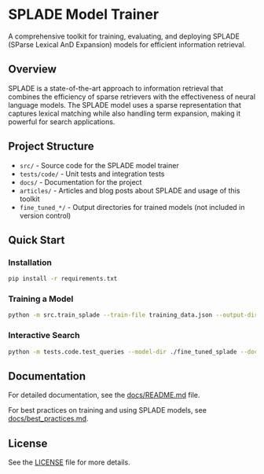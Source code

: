 # SPLADE Model Trainer

A comprehensive toolkit for training, evaluating, and deploying SPLADE (SParse Lexical AnD Expansion) models for
efficient information retrieval.

## Overview

SPLADE is a state-of-the-art approach to information retrieval that combines the efficiency of sparse retrievers with
the effectiveness of neural language models. The SPLADE model uses a sparse representation that captures lexical
matching while also handling term expansion, making it powerful for search applications.

## Project Structure

- `src/` - Source code for the SPLADE model trainer
- `tests/code/` - Unit tests and integration tests
- `docs/` - Documentation for the project
- `articles/` - Articles and blog posts about SPLADE and usage of this toolkit
- `fine_tuned_*/` - Output directories for trained models (not included in version control)

## Quick Start

### Installation

```bash
pip install -r requirements.txt
```

### Training a Model

```bash
python -m src.train_splade --train-file training_data.json --output-dir ./fine_tuned_splade
```

### Interactive Search

```bash
python -m tests.code.test_queries --model-dir ./fine_tuned_splade --docs-file documents.json
```

## Documentation

For detailed documentation, see the [docs/README.md](docs/README.md) file.

For best practices on training and using SPLADE models, see [docs/best_practices.md](docs/best_practices.md).

## License

See the [LICENSE](LICENSE) file for more details.
